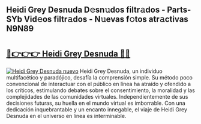 ## Heidi Grey Desnuda D𝚎sn𝚞dos filtr𝚊dos - Parts-SYb Vid𝚎os filtr𝚊dos - N𝚞evas f𝚘tos atr𝚊ctivas N9N89

# <h2><a href="http://mbb2vh.tromn.icu/?c=Heidi+Grey+Desnuda">🔗👉👉👉 Heidi Grey Desnuda 🔗🔗</a></h2>

[![Heidi Grey Desnuda nuevo](https://i.imgur.com/pEAQMta.gif)](http://mbb2vh.tromn.icu/?c=Heidi+Grey+Desnuda)
Heidi Grey Desnuda, un individuo multifacético y paradójico, desafía la comprensión simple. Su método poco convencional de interactuar con el público en línea ha atraído y ofendido a los críticos, estimulando debates sobre el consentimiento, la moralidad y las complejidades de las comunidades virtuales. Independientemente de sus decisiones futuras, su huella en el mundo virtual es imborrable. Con una dedicación inquebrantable y un encanto innegable, el viaje de Heidi Grey Desnuda en el universo en línea es interminable.
